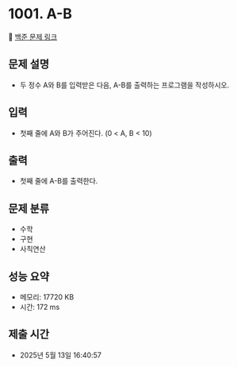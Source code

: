 # 1001. A-B
🔗 [백준 문제 링크](https://www.acmicpc.net/problem/1001)

## 문제 설명
- 두 정수 A와 B를 입력받은 다음, A-B를 출력하는 프로그램을 작성하시오.
## 입력
- 첫째 줄에 A와 B가 주어진다. (0 < A, B < 10)
## 출력
- 첫째 줄에 A-B를 출력한다.
## 문제 분류
- 수학
- 구현
- 사칙연산
## 성능 요약
- 메모리: 17720 KB
- 시간: 172 ms
## 제출 시간
- 2025년 5월 13일 16:40:57